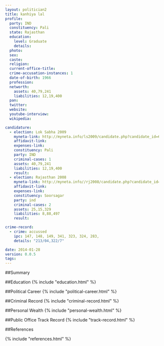 ```yaml
---
layout: politician2
title: kanhiya lal
profile: 
  party: IND
  constituency: Pali
  state: Rajasthan
  education: 
    level: Graduate
    details: 
  photo: 
  sex: 
  caste: 
  religion: 
  current-office-title: 
  crime-accusation-instances: 1
  date-of-birth: 1966
  profession: 
  networth: 
    assets: 40,79,241
    liabilities: 12,19,400
  pan: 
  twitter: 
  website: 
  youtube-interview: 
  wikipedia: 

candidature: 
  - election: Lok Sabha 2009
    myneta-link: http://myneta.info/ls2009/candidate.php?candidate_id=6313
    affidavit-link: 
    expenses-link: 
    constituency: Pali 
    party: IND
    criminal-cases: 1
    assets: 40,79,241
    liabilities: 12,19,400
    result:  
  - election: Rajasthan 2008
    myneta-link: http://myneta.info//rj2008/candidate.php?candidate_id=530
    affidavit-link: 
    expenses-link: 
    constituency: Soorsagar 
    party: ind
    criminal-cases: 2
    assets: 25,15,329
    liabilities: 8,88,497
    result:  

crime-record: 
  - crime: accussed
    ipc: 147, 148, 149, 341, 323, 324, 283,
    details: "213/04,322/7" 

date: 2014-01-28
version: 0.0.5
tags: 
---
```

##Summary


##Education
{% include "education.html" %}


##Political Career
{% include "political-career.html" %}


##Criminal Record
{% include "criminal-record.html" %}


##Personal Wealth
{% include "personal-wealth.html" %}


##Public Office Track Record
{% include "track-record.html" %}


##References


{% include "references.html" %}